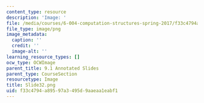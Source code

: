 ```yaml
---
content_type: resource
description: 'Image: '
file: /media/courses/6-004-computation-structures-spring-2017/f33c4794a89597a3495d9aaeaa1eabf1_Slide32.png
file_type: image/png
image_metadata:
  caption: ''
  credit: ''
  image-alt: ''
learning_resource_types: []
ocw_type: OCWImage
parent_title: 9.1 Annotated Slides
parent_type: CourseSection
resourcetype: Image
title: Slide32.png
uid: f33c4794-a895-97a3-495d-9aaeaa1eabf1
---
```

